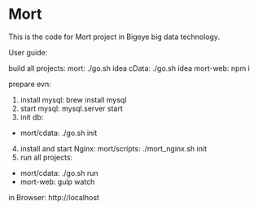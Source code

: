 # Mort
This is the code for Mort project in Bigeye big data technology.

User guide:

build all projects:
mort: ./go.sh idea
cData: ./go.sh idea
mort-web: npm i

prepare evn:
1. install mysql: brew install mysql
2. start mysql: mysql.server start
3. init db:
* mort/cdata:  ./go.sh init
4. install and start Nginx:
mort/scripts: ./mort_nginx.sh init
5. run all projects:
* mort/cdata: ./go.sh run
* mort-web: gulp watch


in Browser:
http://localhost

